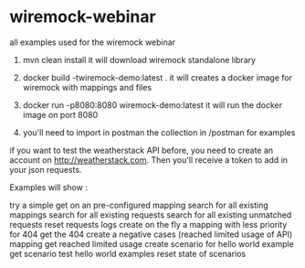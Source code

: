 # wiremock-webinar
all examples used for the wiremock webinar

1) mvn clean install
it will download wiremock standalone library

2) docker build -twiremock-demo:latest .
it will creates a docker image for wiremock with mappings and files

3) docker run -p8080:8080 wiremock-demo:latest
it will run the docker image on port 8080

4) you'll need to import in postman the collection in /postman for examples

if you want to test the weatherstack API before, you need to create an account on http://weatherstack.com. Then you'll receive a token to add in your json requests. 

Examples will show : 

try a simple get on an pre-configured mapping
search for all existing mappings
search for all existing requests
search for all existing unmatched requests
reset requests logs
create on the fly a mapping with less priority for 404
get the 404
create a negative cases (reached limited usage of API) mapping
get reached limited usage
create scenario for hello world example
get scenario
test hello world examples
reset state of scenarios


